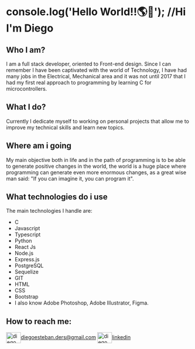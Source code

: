 # console.log('Hello World!!🌎🖖'); //Hi I'm Diego

## Who I am?
I am a full stack developer, oriented to Front-end design.
Since I can remember I have been captivated with the world of Technology, I have had many jobs in the Electrical, Mechanical area and it was not until 2017 that I had my first real approach to programming by learning C for microcontrollers.

## What I do?
Currently I dedicate myself to working on personal projects that allow me to improve my technical skills and learn new topics.

## Where am i going
My main objective both in life and in the path of programming is to be able to generate positive changes in the world, the world is a huge place where programming can generate even more enormous changes, as a great wise man said: "If you can imagine it, you can program it".

## What technologies do i use
The main technologies I handle are:
* C
* Javascript
* Typescript
* Python
* React Js
* Node.js
* Express.js
* PostgreSQL
* Sequelize
* GIT
* HTML
* CSS
* Bootstrap
* I also know Adobe Photoshop, Adobe Illustrator, Figma.

## How to reach me:
<a href="diegoesteban.ders@gmail.com" target="blank"><img align="center" src="https://cdn4.iconfinder.com/data/icons/social-media-logos-6/512/112-gmail_email_mail-512.png" alt="diego rivera" height="30" width="40" />diegoesteban.ders@gmail.com</a>
<a href="https://www.linkedin.com/in/diego-rivera-sprohnle-4829b2198/" target="blank"><img align="center" src="https://upload.wikimedia.org/wikipedia/commons/thumb/c/ca/LinkedIn_logo_initials.png/640px-LinkedIn_logo_initials.png" alt="diego rivera" height="30" width="40" />linkedin</a>
<!--
**D3R5/D3R5** is a ✨ _special_ ✨ repository because its `README.md` (this file) appears on your GitHub profile.

Here are some ideas to get you started:

- 🔭 I’m currently working on ...
- 🌱 I’m currently learning ...
- 👯 I’m looking to collaborate on ...
- 🤔 I’m looking for help with ...
- 💬 Ask me about ...
- 📫 How to reach me: ...
- 😄 Pronouns: ...
- ⚡ Fun fact: ...
-->
